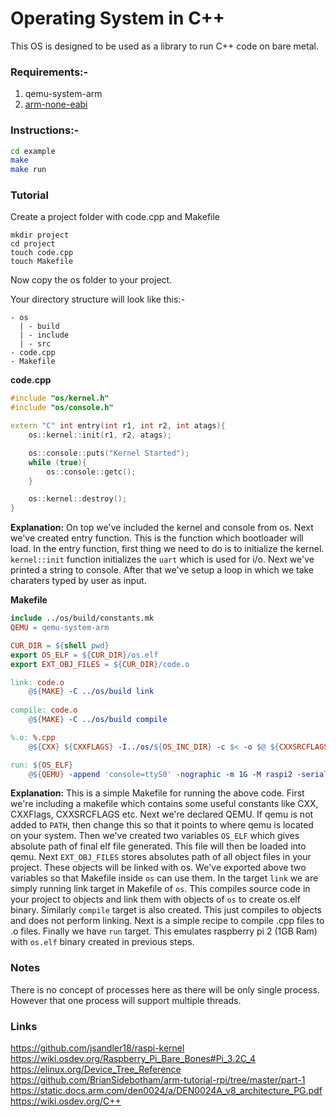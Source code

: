 # Operating System in C++

This OS is designed to be used as a library to run C++ code on bare metal. 

### Requirements:- 
1. qemu-system-arm
2. [arm-none-eabi](https://developer.arm.com/tools-and-software/open-source-software/developer-tools/gnu-toolchain/gnu-rm/downloads)

### Instructions:-
```bash
cd example
make
make run
```

### Tutorial
Create a project folder with code.cpp and Makefile
```
mkdir project
cd project
touch code.cpp
touch Makefile
```
Now copy the os folder to your project.

Your directory structure will look like this:-
```
- os
  | - build
  | - include
  | - src
- code.cpp
- Makefile
```

**code.cpp**
```c++
#include "os/kernel.h"
#include "os/console.h"

extern "C" int entry(int r1, int r2, int atags){
    os::kernel::init(r1, r2, atags);

    os::console::puts("Kernel Started");
    while (true){
        os::console::getc();
    }

    os::kernel::destroy();
}
```

**Explanation:** On top we've included the kernel and console from os. Next we've created entry function. This is the function which bootloader will load. In the entry function, first thing we need to do is to initialize the kernel. `kernel::init` function initializes the `uart` which is used for i/o. Next we've printed a string to console. After that we've setup a loop in which we take charaters typed by user as input.

**Makefile**
```Makefile
include ../os/build/constants.mk
QEMU = qemu-system-arm

CUR_DIR = ${shell pwd}
export OS_ELF = ${CUR_DIR}/os.elf 
export EXT_OBJ_FILES = ${CUR_DIR}/code.o

link: code.o
	@${MAKE} -C ../os/build link
	
compile: code.o
	@${MAKE} -C ../os/build compile

%.o: %.cpp 
	@${CXX} ${CXXFLAGS} -I../os/${OS_INC_DIR} -c $< -o $@ ${CXXSRCFLAGS}

run: ${OS_ELF}
	@${QEMU} -append 'console=ttyS0' -nographic -m 1G -M raspi2 -serial mon:stdio -kernel ${OS_ELF}
```
**Explanation:** This is a simple Makefile for running the above code. First we're including a makefile which contains some useful constants like CXX, CXXFlags, CXXSRCFLAGS etc. Next we're declared QEMU. If qemu is not added to `PATH`, then change this so that it points to where qemu is located on your system. Then we've created two variables `OS_ELF` which gives absolute path of final elf file generated. This file will then be loaded into qemu. Next `EXT_OBJ_FILES` stores absolutes path of all object files in your project. These objects will be linked with os. We've exported above two variables so that Makefile inside `os` can use them. In the target `link` we are simply running link target in Makefile of `os`. This compiles source code in your project to objects and link them with objects of `os` to create os.elf binary. Similarly `compile` target is also created. This just compiles to objects and does not perform linking. Next is a simple recipe to compile .cpp files to .o files. Finally we have `run` target. This emulates raspberry pi 2 (1GB Ram) with `os.elf` binary created in previous steps. 

### Notes
There is no concept of processes here as there will be only single process. However that one process will support multiple threads.

### Links

https://github.com/jsandler18/raspi-kernel
https://wiki.osdev.org/Raspberry_Pi_Bare_Bones#Pi_3.2C_4
https://elinux.org/Device_Tree_Reference
https://github.com/BrianSidebotham/arm-tutorial-rpi/tree/master/part-1
https://static.docs.arm.com/den0024/a/DEN0024A_v8_architecture_PG.pdf
https://wiki.osdev.org/C++
